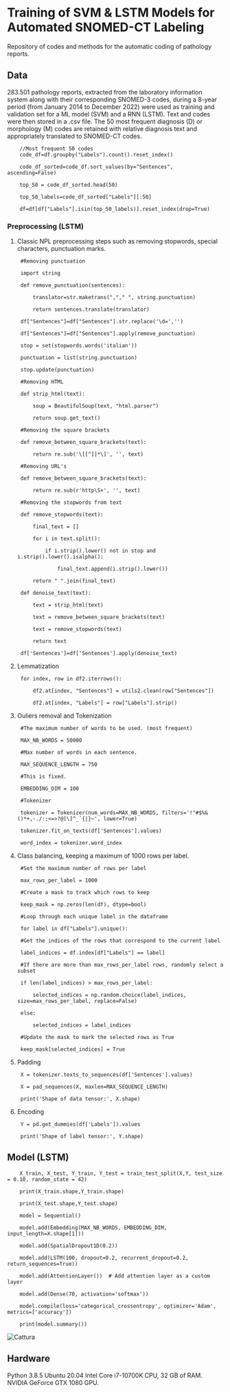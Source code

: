 # Training of SVM & LSTM Models for Automated SNOMED-CT Labeling
Repository of codes and methods for the automatic coding of pathology reports. 

## Data
283.501 pathology reports, extracted from the laboratory information system along with their corresponding SNOMED-3 codes, during a 8-year period (from January 2014 to December 2022) were used as training and validation set for a ML model (SVM) and a RNN (LSTM). Text and codes were then stored in a .csv file. The 50 most frequent diagnosis (D) or morphology (M) codes are retained with relative diagnosis text and appropriately translated to SNOMED-CT codes.  
        
        //Most frequent 50 codes
        code_df=df.groupby("Labels").count().reset_index()
        
        code_df_sorted=code_df.sort_values(by="Sentences", ascending=False)
        
        top_50 = code_df_sorted.head(50)
        
        top_50_labels=code_df_sorted["Labels"][:50]
        
        df=df[df["Labels"].isin(top_50_labels)].reset_index(drop=True)

### Preprocessing (LSTM)
1. Classic NPL preprocessing steps such as removing stopwords, special characters, punctuation marks.
        
        #Removing punctuation
        
        import string
        
        def remove_punctuation(sentences):
        
            translator=str.maketrans(","," ", string.punctuation)
            
            return sentences.translate(translator)
            
        df["Sentences"]=df["Sentences"].str.replace('\d=','')
        
        df["Sentences"]=df["Sentences"].apply(remove_punctuation)
        
        stop = set(stopwords.words('italian'))
        
        punctuation = list(string.punctuation)
        
        stop.update(punctuation)
        
        #Removing HTML
        
        def strip_html(text):
        
            soup = BeautifulSoup(text, "html.parser")
            
            return soup.get_text()
            
        #Removing the square brackets
        
        def remove_between_square_brackets(text):
        
            return re.sub('\[[^]]*\]', '', text)
            
        #Removing URL's
        
        def remove_between_square_brackets(text):
        
            return re.sub(r'http\S+', '', text)
            
        #Removing the stopwords from text
        
        def remove_stopwords(text):
        
            final_text = []
            
            for i in text.split():
            
                if i.strip().lower() not in stop and i.strip().lower().isalpha():
                
                    final_text.append(i.strip().lower())
                    
            return " ".join(final_text)
            
        def denoise_text(text):
        
            text = strip_html(text)
            
            text = remove_between_square_brackets(text)
            
            text = remove_stopwords(text)
            
            return text
            
        df['Sentences']=df['Sentences'].apply(denoise_text)

2. Lemmatization
        
        for index, row in df2.iterrows():
        
            df2.at[index, "Sentences"] = utils2.clean(row["Sentences"])
            
            df2.at[index, "Labels"] = row["Labels"].strip()

3. Ouliers removal and Tokenization
        
        #The maximum number of words to be used. (most frequent)
        
        MAX_NB_WORDS = 50000
        
        #Max number of words in each sentence.
        
        MAX_SEQUENCE_LENGTH = 750
        
        #This is fixed.
        
        EMBEDDING_DIM = 100
        
        #Tokenizer
        
        tokenizer = Tokenizer(num_words=MAX_NB_WORDS, filters='!"#$%&()*+,-./:;<=>?@[\]^_`{|}~', lower=True)
        
        tokenizer.fit_on_texts(df['Sentences'].values)
        
        word_index = tokenizer.word_index

4. Class balancing, keeping a maximum of 1000 rows per label.

        #Set the maximum number of rows per label
        
        max_rows_per_label = 1000
        
        #Create a mask to track which rows to keep
        
        keep_mask = np.zeros(len(df), dtype=bool)
        
        #Loop through each unique label in the dataframe
        
        for label in df["Labels"].unique():
    
        #Get the indices of the rows that correspond to the current label
        
        label_indices = df.index[df["Labels"] == label]
        
        #If there are more than max_rows_per_label rows, randomly select a subset
        
        if len(label_indices) > max_rows_per_label:
        
            selected_indices = np.random.choice(label_indices, size=max_rows_per_label, replace=False)
            
        else:
        
            selected_indices = label_indices
            
        #Update the mask to mark the selected rows as True
        
        keep_mask[selected_indices] = True

5. Padding
    
        X = tokenizer.texts_to_sequences(df['Sentences'].values)
        
        X = pad_sequences(X, maxlen=MAX_SEQUENCE_LENGTH)
        
        print('Shape of data tensor:', X.shape)

7. Encoding
     
        Y = pd.get_dummies(df['Labels']).values
        
        print('Shape of label tensor:', Y.shape)

## Model (LSTM)
    
        X_train, X_test, Y_train, Y_test = train_test_split(X,Y, test_size = 0.10, random_state = 42)
        
        print(X_train.shape,Y_train.shape)
        
        print(X_test.shape,Y_test.shape)
        
        model = Sequential()
        
        model.add(Embedding(MAX_NB_WORDS, EMBEDDING_DIM, input_length=X.shape[1]))
        
        model.add(SpatialDropout1D(0.2))
        
        model.add(LSTM(100, dropout=0.2, recurrent_dropout=0.2, return_sequences=True))
        
        model.add(AttentionLayer())  # Add attention layer as a custom layer
        
        model.add(Dense(70, activation='softmax'))
        
        model.compile(loss='categorical_crossentropy', optimizer='Adam', metrics=['accuracy'])
        
        print(model.summary())
![Cattura](https://github.com/Gizmopath/SVM-LSTM-models-for-automated-SNOMED-CT-labeling/assets/119873860/4338745c-bb42-4ad7-bf87-a005834ef84f)

## Hardware
Python 3.8.5
Ubuntu 20.04
Intel Core i7-10700K CPU, 32 GB of RAM. 
NVIDIA GeForce GTX 1080 GPU.
